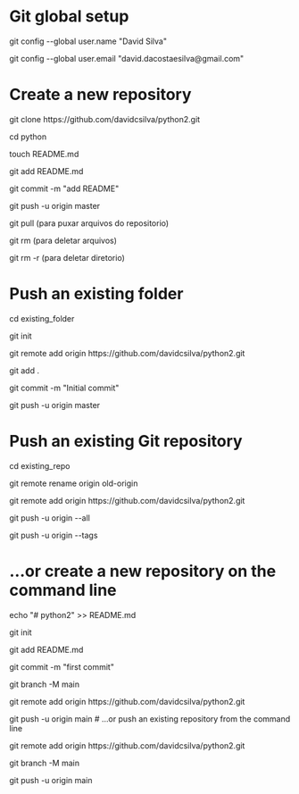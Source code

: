 # Git global setup

<p> git config --global user.name "David Silva"
<p> git config --global user.email "david.dacostaesilva@gmail.com"

# Create a new repository 

<p> git clone https://github.com/davidcsilva/python2.git
<p>cd python
<p>touch README.md
<p>git add README.md
<p>git commit -m "add README"
<p>git push -u origin master
<p>git pull (para puxar arquivos do repositorio)
<p>git rm <arquivo> (para deletar arquivos)
<p>git rm -r <directory> (para deletar diretorio)

# Push an existing folder 

<p>cd existing_folder
<p>git init
<p>git remote add origin https://github.com/davidcsilva/python2.git
<p>git add .
<p>git commit -m "Initial commit"
<p>git push -u origin master

# Push an existing Git repository 

<p>cd existing_repo
<p>git remote rename origin old-origin
<p>git remote add origin https://github.com/davidcsilva/python2.git
<p>git push -u origin --all
<p>git push -u origin --tags

# …or create a new repository on the command line
<p> echo "# python2" >> README.md
<p> git init
<p> git add README.md
<p> git commit -m "first commit"
<p> git branch -M main
<p> git remote add origin https://github.com/davidcsilva/python2.git
<p> git push -u origin main
# …or push an existing repository from the command line
<p> git remote add origin https://github.com/davidcsilva/python2.git
<p> git branch -M main
<p> git push -u origin main
